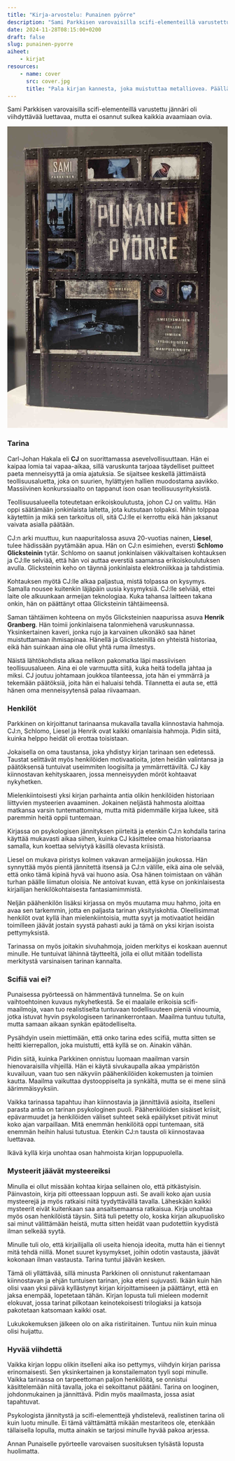 ```yaml
---
title: "Kirja-arvostelu: Punainen pyörre"
description: "Sami Parkkisen varovaisilla scifi-elementeillä varustettu jännäri oli viihdyttävää luettavaa, mutta ei osannut sulkea kaikkia avaamiaan ovia."
date: 2024-11-28T08:15:00+0200
draft: false
slug: punainen-pyorre
aiheet:
    - kirjat
resources:
    - name: cover
      src: cover.jpg
      title: "Pala kirjan kannesta, joka muistuttaa metalliovea. Päällä lukee kirjailijan ja kirjan nimi."
---
```

Sami Parkkisen varovaisilla scifi-elementeillä varustettu jännäri oli viihdyttävää luettavaa, mutta ei osannut sulkea kaikkia avaamiaan ovia.

<!--more-->

![Kirjan kansi, joka muistuttaa metalliovea, jonka luukuissa on armeijaan ja jonkinlaisiin implantteihin liittyviä kuvituskuvia. Kannen päällä on kirjailijan ja kirjan nimi. Alalaidassa lukee ilmestysmäinen trilleri ihmisen fysiologisesta manipuloinnista.](kansi.jpg)

### Tarina

Carl-Johan Hakala eli **CJ** on suorittamassa asevelvollisuuttaan. Hän ei kaipaa lomia tai vapaa-aikaa, sillä varuskunta tarjoaa täydelliset puitteet paeta menneisyyttä ja omia ajatuksia. Se sijaitsee keskellä jättimäistä teollisuusaluetta, joka on suurien, hylättyjen hallien muodostama aavikko. Massiivinen konkurssiaalto on tappanut ison osan teollisuusyrityksistä.

Teollisuusalueella toteutetaan erikoiskoulutusta, johon CJ on valittu. Hän oppi säätämään jonkinlaista laitetta, jota kutsutaan tolpaksi. Mihin tolppaa käytettiin ja mikä sen tarkoitus oli, sitä CJ:lle ei kerrottu eikä hän jaksanut vaivata asialla päätään.

CJ:n arki muuttuu, kun  naapuritalossa asuva 20-vuotias nainen, **Liesel**, tulee hädissään pyytämään apua. Hän on CJ:n esimiehen, eversti **Schlomo Glicksteinin** tytär. Schlomo on saanut jonkinlaisen väkivaltaisen kohtauksen ja CJ:lle selviää, että hän voi auttaa everstiä saamansa erikoiskoulutuksen avulla. Glicksteinin keho on täynnä jonkinlaista elektroniikkaa ja tahdistimia.

Kohtauksen myötä CJ:lle alkaa paljastua, mistä tolpassa on kysymys. Samalla nousee kuitenkin läjäpäin uusia kysymyksiä. CJ:lle selviää, ettei laite ole alkuunkaan armeijan teknologiaa. Kuka tahansa laitteen takana onkin, hän on päättänyt ottaa Glicksteinin tähtäimeensä.

Saman tähtäimen kohteena on myös Glicksteinien naapurissa asuva **Henrik Granberg**. Hän toimii jonkinlaisena talonmiehenä varuskunnassa. Yksinkertainen kaveri, jonka rujo ja karvainen ulkonäkö saa hänet muistuttamaan ihmisapinaa. Hänellä ja Glicksteinillä on yhteistä historiaa, eikä hän suinkaan aina ole ollut yhtä ruma ilmestys.

Näistä lähtökohdista alkaa nelikon pakomatka läpi massiivisen teollisuusalueen. Aina ei ole varmuutta siitä, kuka heitä todella jahtaa ja miksi. CJ joutuu johtamaan joukkoa tilanteessa, jota hän ei ymmärrä ja tekemään päätöksiä, joita hän ei haluaisi tehdä. Tilannetta ei auta se, että hänen oma menneisyytensä palaa riivaamaan.

### Henkilöt

Parkkinen on kirjoittanut tarinaansa mukavalla tavalla kiinnostavia hahmoja. CJ:n, Schlomo, Liesel ja Henrik ovat kaikki omanlaisia hahmoja. Pidin siitä, kuinka helppo heidät oli erottaa toisistaan.

Jokaisella on oma taustansa, joka yhdistyy kirjan tarinaan sen edetessä. Taustat selittävät myös henkilöiden motivaatioita, joten heidän valintansa ja päätöksensä tuntuivat useimmiten loogisilta ja ymmärrettäviltä. CJ käy kiinnostavan kehityskaaren, jossa menneisyyden möröt kohtaavat nykyhetken.

Mielenkiintoisesti yksi kirjan parhainta antia olikin henkilöiden historiaan liittyvien mysteerien avaaminen. Jokainen neljästä hahmosta aloittaa matkansa varsin tuntemattomina, mutta mitä pidemmälle kirjaa lukee, sitä paremmin heitä oppii tuntemaan.

Kirjassa on psykologisen jännityksen piirteitä ja etenkin CJ:n kohdalla tarina käyttää mukavasti aikaa siihen, kuinka CJ käsittelee omaa historiaansa samalla, kun koettaa selviytyä käsillä olevasta kriisistä.

Liesel on mukava piristys kolmen vakavan armeijaäijän joukossa. Hän synnyttää myös pientä jännitettä itsensä ja CJ:n välille, eikä aina ole selvää, että onko tämä kipinä hyvä vai huono asia. Osa hänen toimistaan on vähän turhan päälle liimatun oloisia. Ne antoivat kuvan, että kyse on jonkinlaisesta kirjailijan henkilökohtaisesta fantasiamimmistä.

Neljän päähenkilön lisäksi kirjassa on myös muutama muu hahmo, joita en avaa sen tarkemmin, jotta en paljasta tarinan yksityiskohtia. Oleellisimmat henkilöt ovat kyllä ihan mielenkiintoisia, mutta syyt ja motivaatiot heidän toimilleen jäävät jostain syystä pahasti auki ja tämä on yksi kirjan isoista pettymyksistä.

Tarinassa on myös joitakin sivuhahmoja, joiden merkitys ei koskaan auennut minulle. He tuntuivat lähinnä täytteeltä, jolla ei ollut mitään todellista merkitystä varsinaisen tarinan kannalta.

### Scifiä vai ei?

Punaisessa pyörteessä on hämmentävä tunnelma. Se on kuin vaihtoehtoinen kuvaus nykyhetkestä. Se ei maalaile erikoisia scifi-maailmoja, vaan tuo realistiselta tuntuvaan todellisuuteen pieniä vinoumia, jotka istuvat hyvin psykologiseen tarinankerrontaan. Maailma tuntuu tutulta, mutta samaan aikaan synkän epätodelliselta.

Pysähdyin usein miettimään, että onko tarina edes scifiä, mutta sitten se heitti kierrepallon, joka muistutti, että kyllä se on. Ainakin vähän.

Pidin siitä, kuinka Parkkinen onnistuu luomaan maailman varsin hienovaraisilla vihjeillä. Hän ei käytä sivukaupalla aikaa ympäristön kuvailuun, vaan tuo sen näkyviin päähenkilöiden kokemusten ja toimien kautta. Maailma vaikuttaa dystooppiselta ja synkältä, mutta se ei mene siinä äärimmäisyyksiin.

Vaikka tarinassa tapahtuu ihan kiinnostavia ja jännittäviä asioita, itselleni parasta antia on tarinan psykologinen puoli. Päähenkilöiden sisäiset kriisit, epävarmuudet ja henkilöiden väliset suhteet sekä epäilykset pitivät minut koko ajan varpaillaan. Mitä enemmän henkilöitä oppi tuntemaan, sitä enemmän heihin halusi tutustua. Etenkin CJ:n tausta oli kiinnostavaa luettavaa.

Ikävä kyllä kirja unohtaa osan hahmoista kirjan loppupuolella.

### Mysteerit jäävät mysteereiksi

Minulla ei ollut missään kohtaa kirjaa sellainen olo, että pitkästyisin. Päinvastoin, kirja piti otteessaan loppuun asti. Se availi koko ajan uusia mysteerejä ja myös ratkaisi niitä tyydyttävällä tavalla. Läheskään kaikki mysteerit eivät kuitenkaan saa ansaitsemaansa ratkaisua. Kirja unohtaa myös osan henkilöistä täysin. Siitä tuli petetty olo, koska kirjan alkupuolisko sai minut välittämään heistä, mutta sitten heidät vaan pudotettiin kyydistä ilman selkeää syytä.

Minulle tuli olo, että kirjailijalla oli useita hienoja ideoita, mutta hän ei tiennyt mitä tehdä niillä. Monet suuret kysymykset, joihin odotin vastausta, jäävät kokonaan ilman vastausta. Tarina tuntui jäävän kesken.

Tämä oli yllättävää, sillä minusta Parkkinen oli onnistunut rakentamaan kiinnostavan ja ehjän tuntuisen tarinan, joka eteni sujuvasti. Ikään kuin hän olisi vaan yksi päivä kyllästynyt kirjan kirjoittamiseen ja päättänyt, että en jaksa enempää, lopetetaan tähän. Kirjan lopusta tuli mieleen modernit elokuvat, jossa tarinat pilkotaan keinotekoisesti trilogiaksi ja katsoja pakotetaan katsomaan kaikki osat.

Lukukokemuksen jälkeen olo on aika ristiriitainen. Tuntuu niin kuin minua olisi huijattu.

### Hyvää viihdettä

Vaikka kirjan loppu olikin itselleni aika iso pettymys, viihdyin kirjan parissa erinomaisesti. Sen yksinkertainen ja konstailematon tyyli sopi minulle. Vaikka tarinassa on tarpeettoman paljon henkilöitä, se onnistui käsittelemään niitä tavalla, joka ei sekoittanut päätäni. Tarina on looginen, johdonmukainen ja jännittävä. Pidin myös maailmasta, jossa asiat tapahtuvat.

Psykologista jännitystä ja scifi-elementtejä yhdistelevä, realistinen tarina oli kuin luotu minulle. Ei tämä välttämättä mikään mestariteos ole, etenkään tällaisella lopulla, mutta ainakin se tarjosi minulle hyvää pakoa arjessa.

Annan Punaiselle pyörteelle varovaisen suosituksen tylsästä lopusta huolimatta.
